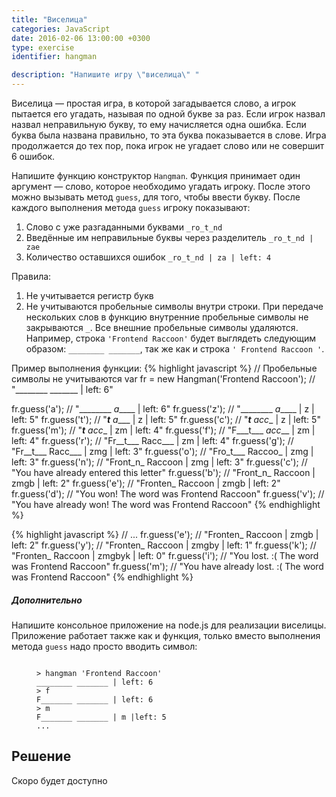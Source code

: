 ```yaml
---
title: "Виселица"
categories: JavaScript
date: 2016-02-06 13:00:00 +0300
type: exercise
identifier: hangman

description: "Напишите игру \"виселица\" "
---
```


Виселица — простая игра, в которой загадывается слово, а игрок пытается его угадать, называя по одной букве за раз. Если игрок назвал назвал неправильную букву, то ему начисляется одна ошибка. Если буква была названа правильно, то эта буква показывается в слове. Игра продолжается до тех пор, пока игрок не угадает слово или не совершит 6 ошибок.

Напишите функцию конструктор `Hangman`. Функция принимает один аргумент — слово, которое необходимо угадать игроку. После этого можно вызывать метод `guess`, для того, чтобы ввести букву. После каждого выполнения метода `guess` игроку показывают:

1. Слово с уже разгаданными буквами `_ro_t_nd`
2. Введённые им неправильные буквы через разделитель `_ro_t_nd | zae`
3. Количество оставшихся ошибок `_ro_t_nd | za | left: 4`

Правила:

1. Не учитывается регистр букв
2. Не учитываются пробельные символы внутри строки. При передаче нескольких слов в функцию внутренние пробельные символы не закрываются `_`. Все внешние пробельные символы удаляются. Например, строка `'Frontend Raccoon'` будет выглядеть следующим образом: `________ _______`, так же как и строка `' Frontend Raccoon '`.

Пример выполнения функции:
{% highlight javascript %}
// Пробельные символы не учитываются
var fr = new Hangman('Frontend Raccoon'); // "________ _______ | left: 6"

fr.guess('a'); // "________ _a_____ | left: 6"
fr.guess('z'); // "________ _a_____ | z | left: 5"
fr.guess('t'); // "____t___ _a_____ | z | left: 5"
fr.guess('c'); // "____t___ _acc___ | z | left: 5"
fr.guess('m'); // "____t___ _acc___ | zm | left: 4"
fr.guess('f'); // "F___t___ _acc___ | zm | left: 4"
fr.guess('r'); // "Fr__t___ Racc___ | zm | left: 4"
fr.guess('g'); // "Fr__t___ Racc___ | zmg | left: 3"
fr.guess('o'); // "Fro_t___ Raccoo_ | zmg | left: 3"
fr.guess('n'); // "Front_n_ Raccoon | zmg | left: 3"
fr.guess('c'); // "You have already entered this letter"
fr.guess('b'); // "Front_n_ Raccoon | zmgb | left: 2"
fr.guess('e'); // "Fronten_ Raccoon | zmgb | left: 2"
fr.guess('d'); // "You won! The word was Frontend Raccoon"
fr.guess('v'); // "You have already won! The word was Frontend Raccoon"
{% endhighlight %}

{% highlight javascript %}
// ...
fr.guess('e'); // "Fronten_ Raccoon | zmgb | left: 2"
fr.guess('y'); // "Fronten_ Raccoon | zmgby | left: 1"
fr.guess('k'); // "Fronten_ Raccoon | zmgbyk | left: 0"
fr.guess('i'); // "You lost. :( The word was Frontend Raccoon"
fr.guess('m'); // "You have already lost. :( The word was Frontend Raccoon"
{% endhighlight %}

##### Дополнительно 
Напишите консольное приложение на node.js для реализации виселицы. Приложение работает также как и функция, только вместо выполнения метода `guess` надо просто вводить символ:
<figure class="highlight"><pre><code>
> hangman 'Frontend Raccoon'
________ _______ | left: 6
> f
F_______ _______ | left: 6
> m
F_______ _______ | m |left: 5
...
</code></pre></figure>


## Решение
Скоро будет доступно